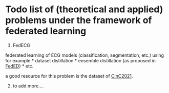 # Todo list of (theoretical and applied) problems under the framework of federated learning

1. FedECG

federated learning of ECG models (classification, segmentation, etc.) using for example
    * dataset distillation
    * ensemble distillation (as proposed in [FedED](https://www.aclweb.org/anthology/2020.emnlp-main.165.pdf))
    * etc.
    
a good resource for this problem is the dataset of [CinC2021](https://physionetchallenges.org/2021/).

2. to add more....
